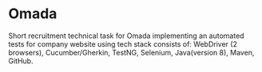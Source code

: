# Omada
Short recruitment technical task for Omada implementing an automated tests for company website using tech stack consists of: WebDriver (2 browsers), Cucumber/Gherkin, TestNG, Selenium, Java(version 8), Maven, GitHub.
